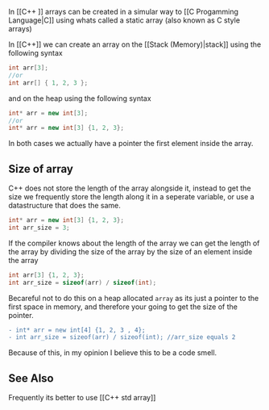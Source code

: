 In [[C++ ]] arrays can be created in a simular way to [[C Progamming Language|C]] using whats called a static array (also known as C style arrays)

In [[C++]] we can create an array on the [[Stack (Memory)|stack]] using the following syntax
```cpp
int arr[3];
//or
int arr[] { 1, 2, 3 };
```

and on the heap using the following syntax

```cpp
int* arr = new int[3];
//or 
int* arr = new int[3] {1, 2, 3};
```
In both cases we actually have a pointer the first element inside the array. 

## Size of array
C++ does not store the length of the array alongside it, instead to get the size we frequently store the length along it in a seperate variable, or use a datastructure that does the same. 

```cpp
int* arr = new int[3] {1, 2, 3};
int arr_size = 3;
```

If the compiler knows about the length of the array we can get the length of the array by dividing the size of the array by the size of an element inside the array

```cpp
int arr[3] {1, 2, 3};
int arr_size = sizeof(arr) / sizeof(int);
```

Becareful not to do this on a heap allocated `array` as its just a pointer to the first space in memory, and therefore your going to get the size of the pointer.
```diff
- int* arr = new int[4] {1, 2, 3 , 4};
- int arr_size = sizeof(arr) / sizeof(int); //arr_size equals 2
```

Because of this, in my opinion I believe this to be a code smell. 

## See Also
Frequently its better to use [[C++ std array]]